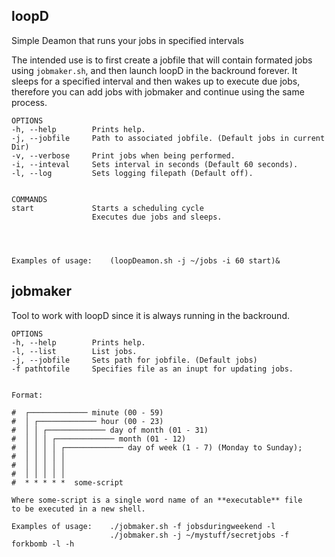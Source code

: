 


## loopD

Simple Deamon that runs your jobs in specified intervals

The intended use is to first create a jobfile that will contain
formated jobs using `jobmaker.sh`, and then launch loopD in the backround
forever. It sleeps for a specified interval and then wakes up to execute
due jobs, therefore you can add jobs with jobmaker and continue using the same process.



```
OPTIONS
-h, --help        Prints help.
-j, --jobfile     Path to associated jobfile. (Default jobs in current Dir)
-v, --verbose     Print jobs when being performed.
-i, --inteval     Sets interval in seconds (Default 60 seconds).
-l, --log         Sets logging filepath (Default off).


COMMANDS
start             Starts a scheduling cycle
                  Executes due jobs and sleeps.




Examples of usage:    (loopDeamon.sh -j ~/jobs -i 60 start)&
```


## jobmaker

Tool to work with loopD since it is always running in the backround.



```
OPTIONS
-h, --help        Prints help.
-l, --list        List jobs.
-j, --jobfile     Sets path for jobfile. (Default jobs)
-f pathtofile     Specifies file as an inupt for updating jobs.


Format:

#  ┌───────────── minute (00 - 59)
#  │ ┌───────────── hour (00 - 23)
#  │ │ ┌───────────── day of month (01 - 31)
#  │ │ │ ┌───────────── month (01 - 12)
#  │ │ │ │ ┌───────────── day of week (1 - 7) (Monday to Sunday);
#  │ │ │ │ │
#  │ │ │ │ │
#  │ │ │ │ │
#  * * * * *  some-script

Where some-script is a single word name of an **executable** file
to be executed in a new shell.

Examples of usage:    ./jobmaker.sh -f jobsduringweekend -l
                      ./jobmaker.sh -j ~/mystuff/secretjobs -f forkbomb -l -h
```
